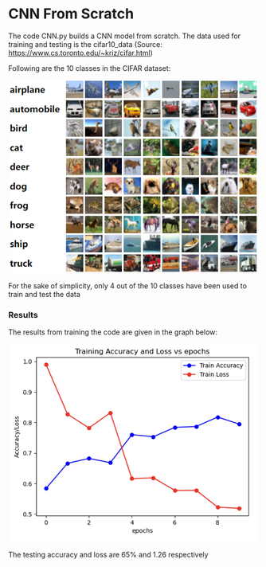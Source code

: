 # CNN From Scratch

The code CNN.py builds a CNN model from scratch. The data used for training and testing is the cifar10_data (Source: https://www.cs.toronto.edu/~kriz/cifar.html)  

Following are the 10 classes in the CIFAR dataset:  

![CIFAR10 Sample](CIFAR10.png)

For the sake of simplicity, only 4 out of the 10 classes have been used to train and test the data  

### Results

The results from training the code are given in the graph below:

![Accuracy/Loss Curve](GeneratedGraph.png)

The testing accuracy and loss are 65% and 1.26 respectively